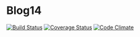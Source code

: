 # Blog14

[![Build Status](https://travis-ci.org/kzys/2014.svg?branch=master)](https://travis-ci.org/kzys/2014)
[![Coverage Status](https://coveralls.io/repos/kzys/2014/badge.png?branch=master)](https://coveralls.io/r/kzys/2014?branch=master)
[![Code Climate](https://codeclimate.com/github/kzys/2014.png)](https://codeclimate.com/github/kzys/2014)


